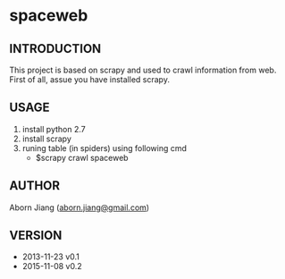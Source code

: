 spaceweb
========

## INTRODUCTION
This project is based on scrapy and used to crawl information from web.
First of all, assue you have installed scrapy.

## USAGE
1. install python 2.7 
2. install scrapy
3. runing table (in spiders) using following cmd
   * $scrapy crawl spaceweb

## AUTHOR
Aborn Jiang (aborn.jiang@gmail.com)

## VERSION
* 2013-11-23 v0.1
* 2015-11-08 v0.2

